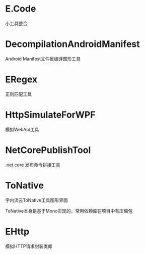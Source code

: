 # E.Code
小工具整合



# DecompilationAndroidManifest

Android Manifest文件反编译图形工具



# ERegex

正则匹配工具



# HttpSimulateForWPF

模拟WebApi工具



# NetCorePublishTool

.net core 发布命令拼接工具


# ToNative

宇内流云ToNative工具图形界面

ToNative本身是基于Mono实现的，常用依赖库在项目中有压缩包



# EHttp

模拟HTTP请求封装类库



